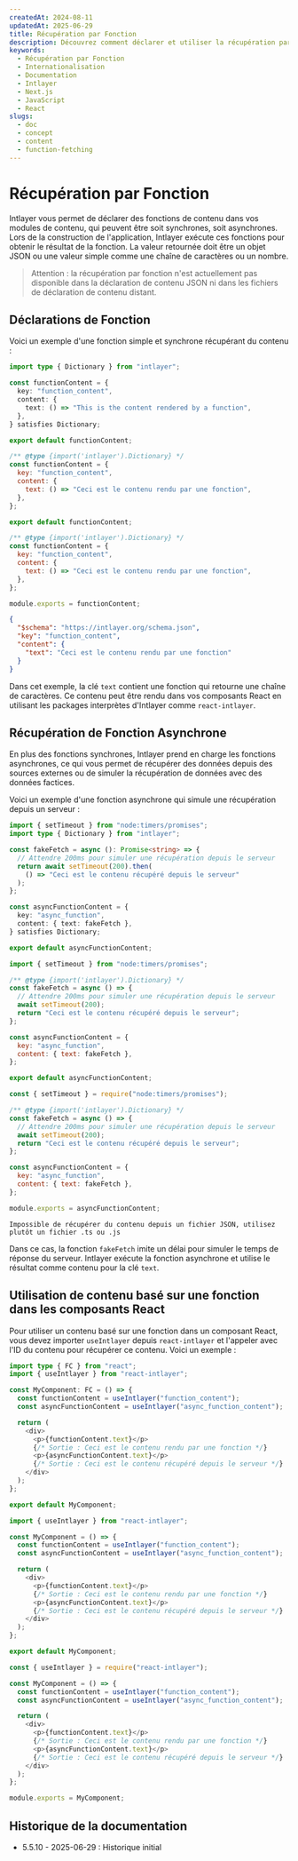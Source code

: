```yaml
---
createdAt: 2024-08-11
updatedAt: 2025-06-29
title: Récupération par Fonction
description: Découvrez comment déclarer et utiliser la récupération par fonction dans votre site web multilingue. Suivez les étapes de cette documentation en ligne pour configurer votre projet en quelques minutes.
keywords:
  - Récupération par Fonction
  - Internationalisation
  - Documentation
  - Intlayer
  - Next.js
  - JavaScript
  - React
slugs:
  - doc
  - concept
  - content
  - function-fetching
---
```


# Récupération par Fonction

Intlayer vous permet de déclarer des fonctions de contenu dans vos modules de contenu, qui peuvent être soit synchrones, soit asynchrones. Lors de la construction de l'application, Intlayer exécute ces fonctions pour obtenir le résultat de la fonction. La valeur retournée doit être un objet JSON ou une valeur simple comme une chaîne de caractères ou un nombre.

> Attention : la récupération par fonction n'est actuellement pas disponible dans la déclaration de contenu JSON ni dans les fichiers de déclaration de contenu distant.

## Déclarations de Fonction

Voici un exemple d'une fonction simple et synchrone récupérant du contenu :

```typescript fileName="**/*.content.ts" contentDeclarationFormat="typescript"
import type { Dictionary } from "intlayer";

const functionContent = {
  key: "function_content",
  content: {
    text: () => "This is the content rendered by a function",
  },
} satisfies Dictionary;

export default functionContent;
```

```javascript fileName="**/*.content.mjs" contentDeclarationFormat="esm"
/** @type {import('intlayer').Dictionary} */
const functionContent = {
  key: "function_content",
  content: {
    text: () => "Ceci est le contenu rendu par une fonction",
  },
};

export default functionContent;
```

```javascript fileName="**/*.content.cjs" contentDeclarationFormat="commonjs"
/** @type {import('intlayer').Dictionary} */
const functionContent = {
  key: "function_content",
  content: {
    text: () => "Ceci est le contenu rendu par une fonction",
  },
};

module.exports = functionContent;
```

```json fileName="**/*.content.json" contentDeclarationFormat="json"
{
  "$schema": "https://intlayer.org/schema.json",
  "key": "function_content",
  "content": {
    "text": "Ceci est le contenu rendu par une fonction"
  }
}
```

Dans cet exemple, la clé `text` contient une fonction qui retourne une chaîne de caractères. Ce contenu peut être rendu dans vos composants React en utilisant les packages interprètes d'Intlayer comme `react-intlayer`.

## Récupération de Fonction Asynchrone

En plus des fonctions synchrones, Intlayer prend en charge les fonctions asynchrones, ce qui vous permet de récupérer des données depuis des sources externes ou de simuler la récupération de données avec des données factices.

Voici un exemple d'une fonction asynchrone qui simule une récupération depuis un serveur :

```typescript fileName="**/*.content.ts" contentDeclarationFormat="typescript"
import { setTimeout } from "node:timers/promises";
import type { Dictionary } from "intlayer";

const fakeFetch = async (): Promise<string> => {
  // Attendre 200ms pour simuler une récupération depuis le serveur
  return await setTimeout(200).then(
    () => "Ceci est le contenu récupéré depuis le serveur"
  );
};

const asyncFunctionContent = {
  key: "async_function",
  content: { text: fakeFetch },
} satisfies Dictionary;

export default asyncFunctionContent;
```

```javascript fileName="**/*.content.mjs" contentDeclarationFormat="esm"
import { setTimeout } from "node:timers/promises";

/** @type {import('intlayer').Dictionary} */
const fakeFetch = async () => {
  // Attendre 200ms pour simuler une récupération depuis le serveur
  await setTimeout(200);
  return "Ceci est le contenu récupéré depuis le serveur";
};

const asyncFunctionContent = {
  key: "async_function",
  content: { text: fakeFetch },
};

export default asyncFunctionContent;
```

```javascript fileName="**/*.content.cjs" contentDeclarationFormat="commonjs"
const { setTimeout } = require("node:timers/promises");

/** @type {import('intlayer').Dictionary} */
const fakeFetch = async () => {
  // Attendre 200ms pour simuler une récupération depuis le serveur
  await setTimeout(200);
  return "Ceci est le contenu récupéré depuis le serveur";
};

const asyncFunctionContent = {
  key: "async_function",
  content: { text: fakeFetch },
};

module.exports = asyncFunctionContent;
```

```plaintext fileName="**/*.content.json" contentDeclarationFormat="json"
Impossible de récupérer du contenu depuis un fichier JSON, utilisez plutôt un fichier .ts ou .js
```

Dans ce cas, la fonction `fakeFetch` imite un délai pour simuler le temps de réponse du serveur. Intlayer exécute la fonction asynchrone et utilise le résultat comme contenu pour la clé `text`.

## Utilisation de contenu basé sur une fonction dans les composants React

Pour utiliser un contenu basé sur une fonction dans un composant React, vous devez importer `useIntlayer` depuis `react-intlayer` et l'appeler avec l'ID du contenu pour récupérer ce contenu. Voici un exemple :

```typescript fileName="**/*.jsx" codeFormat="typescript"
import type { FC } from "react";
import { useIntlayer } from "react-intlayer";

const MyComponent: FC = () => {
  const functionContent = useIntlayer("function_content");
  const asyncFunctionContent = useIntlayer("async_function_content");

  return (
    <div>
      <p>{functionContent.text}</p>
      {/* Sortie : Ceci est le contenu rendu par une fonction */}
      <p>{asyncFunctionContent.text}</p>
      {/* Sortie : Ceci est le contenu récupéré depuis le serveur */}
    </div>
  );
};

export default MyComponent;
```

```javascript fileName="**/*.mjx" codeFormat="esm"
import { useIntlayer } from "react-intlayer";

const MyComponent = () => {
  const functionContent = useIntlayer("function_content");
  const asyncFunctionContent = useIntlayer("async_function_content");

  return (
    <div>
      <p>{functionContent.text}</p>
      {/* Sortie : Ceci est le contenu rendu par une fonction */}
      <p>{asyncFunctionContent.text}</p>
      {/* Sortie : Ceci est le contenu récupéré depuis le serveur */}
    </div>
  );
};

export default MyComponent;
```

```javascript fileName="**/*.cjs" codeFormat="commonjs"
const { useIntlayer } = require("react-intlayer");

const MyComponent = () => {
  const functionContent = useIntlayer("function_content");
  const asyncFunctionContent = useIntlayer("async_function_content");

  return (
    <div>
      <p>{functionContent.text}</p>
      {/* Sortie : Ceci est le contenu rendu par une fonction */}
      <p>{asyncFunctionContent.text}</p>
      {/* Sortie : Ceci est le contenu récupéré depuis le serveur */}
    </div>
  );
};

module.exports = MyComponent;
```

## Historique de la documentation

- 5.5.10 - 2025-06-29 : Historique initial
